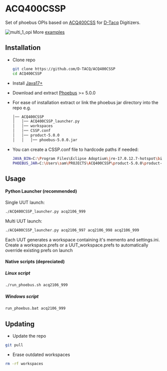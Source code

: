 
# ACQ400CSSP

Set of phoebus OPIs based on [ACQ400CSS](https://github.com/D-TACQ/ACQ400CSS) for [D-Tacq](https://d-tacq.co.uk/) Digitizers.

![multi_1_opi](https://github.com/sambelltacq/ACQ400CSSP/releases/download/v1.0.0/multi_1_opi.png)
More [examples](https://github.com/sambelltacq/ACQ400CSSP/blob/master/USERGUIDE.md)

## Installation

- Clone repo
    ```bash
    git clone https://github.com/D-TACQ/ACQ400CSSP
    cd ACQ400CSSP
    ```

- Install [Java17+](https://adoptium.net/en-GB/temurin/releases/?os=any&arch=any&version=17)
- Download and extract [Phoebus](https://www.controlsystemstudio.org/download/) >= 5.0.0

- For ease of installation extract or link the phoebus jar directory into the repo e.g.

    ```bash
    │── ACQ400CSSP
    │   │── ACQ400CSSP_launcher.py
    │   │── workspaces
    │   │── CSSP.conf
    │   │── product-5.0.0
    │   │   │── phoebus-5.0.0.jar
    ```

- You can create a CSSP.conf file to hardcode paths if needed:

    ```bash
    JAVA_BIN=C:\Program Files\Eclipse Adoptium\jre-17.0.12.7-hotspot\bin\java.exe
    PHOEBUS_JAR=C:\Users\sam\PROJECTS\ACQ400CSSP\product-5.0.0\product-5.0.0.jar
    ```

## Usage

#### Python Launcher (recommended)
Single UUT launch:
```bash
./ACQ400CSSP_launcher.py acq2106_999
```
Multi UUT launch:
```bash
./ACQ400CSSP_launcher.py acq2106_997 acq2106_998 acq2106_999
```


Each UUT generates a workspace containing it's memento and settings.ini.
Create a workspace.prefs or a UUT_workspace.prefs to automatically override existing prefs on launch

#### Native scripts (depreciated)

##### Linux script

```bash
./run_phoebus.sh acq2106_999
```

##### Windows script

```bash
run_phoebus.bat acq2106_999
```

## Updating

- Update the repo

```bash
git pull
```

- Erase outdated workspaces

```bash
rm -rf workspaces
```
